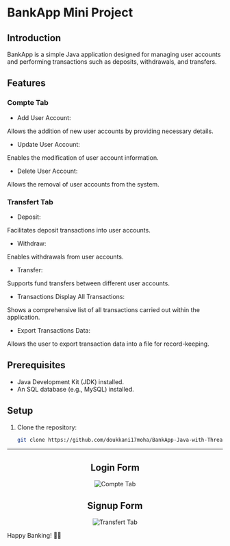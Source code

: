 # BankApp Mini Project
## Introduction
BankApp is a simple Java application designed for managing user accounts and performing transactions such as deposits, withdrawals, and transfers.

## Features
### Compte Tab
- Add User Account:

Allows the addition of new user accounts by providing necessary details.
- Update User Account:

Enables the modification of user account information.
- Delete User Account:

Allows the removal of user accounts from the system.


### Transfert Tab
- Deposit:

Facilitates deposit transactions into user accounts.
- Withdraw:

Enables withdrawals from user accounts.
- Transfer:

Supports fund transfers between different user accounts.
- Transactions
Display All Transactions:

Shows a comprehensive list of all transactions carried out within the application.
- Export Transactions Data:

Allows the user to export transaction data into a file for record-keeping.

## Prerequisites

- Java Development Kit (JDK) installed.
- An SQL database (e.g., MySQL) installed.

## Setup

1. Clone the repository:

   ```bash
   git clone https://github.com/doukkani17moha/BankApp-Java-with-Threads.git

-------------------------------------------------------------------------------------------------------------------------------
<div align="center">
  <h2>Login Form</h2>
  <img src="https://github.com/doukkani17moha/BankApp-Java-with-Threads/blob/main/compte.PNG" alt="Compte Tab">
</div>
<div align="center">
  <h2>Signup Form</h2>
  <img src="https://github.com/doukkani17moha/BankApp-Java-with-Threads/blob/main/transfert.PNG" alt="Transfert Tab">
</div>

Happy Banking! 🏦🌐
